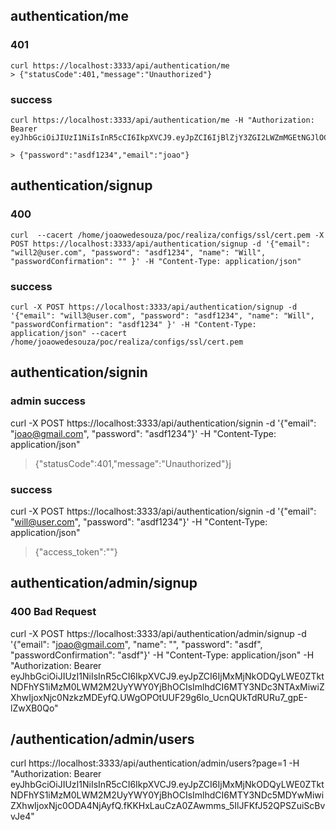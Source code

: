 ## authentication/me

  ### 401
    curl https://localhost:3333/api/authentication/me
    > {"statusCode":401,"message":"Unauthorized"}

  ### success
    curl https://localhost:3333/api/authentication/me -H "Authorization: Bearer eyJhbGciOiJIUzI1NiIsInR5cCI6IkpXVCJ9.eyJpZCI6IjBlZjY3ZGI2LWZmMGEtNGJlOC04MDE4LTUzMGU0NzVkMGJjNiIsImlhdCI6MTY3NDc2OTU2OSwiZXhwIjoxNjc0Nzg3NTY5fQ.3i4nhVnHDdGyc9vGyus07ReKnyddNqQtwq5WuQprK_g"

    > {"password":"asdf1234","email":"joao"}


## authentication/signup
  ### 400 
    curl  --cacert /home/joaowedesouza/poc/realiza/configs/ssl/cert.pem -X POST https://localhost:3333/api/authentication/signup -d '{"email": "will2@user.com", "password": "asdf1234", "name": "Will", "passwordConfirmation": "" }' -H "Content-Type: application/json"
  ### success
    curl -X POST https://localhost:3333/api/authentication/signup -d '{"email": "will3@user.com", "password": "asdf1234", "name": "Will", "passwordConfirmation": "asdf1234" }' -H "Content-Type: application/json" --cacert /home/joaowedesouza/poc/realiza/configs/ssl/cert.pem

## authentication/signin

  ### admin success
  curl -X POST https://localhost:3333/api/authentication/signin -d '{"email": "joao@gmail.com", "password": "asdf1234"}' -H "Content-Type: application/json"
  > {"statusCode":401,"message":"Unauthorized"}j

  ### success
  curl -X POST https://localhost:3333/api/authentication/signin -d '{"email": "will@user.com", "password": "asdf1234"}' -H "Content-Type: application/json"

  > {"access_token":"<token>"}


## authentication/admin/signup
  ### 400 Bad Request
  curl -X POST https://localhost:3333/api/authentication/admin/signup -d '{"email": "joao@gmail.com", "name": "", "password": "asdf", "passwordConfirmation": "asdf"}' -H "Content-Type: application/json" -H "Authorization: Bearer eyJhbGciOiJIUzI1NiIsInR5cCI6IkpXVCJ9.eyJpZCI6IjMxMjNkODQyLWE0ZTktNDFhYS1iMzM0LWM2M2UyYWY0YjBhOCIsImlhdCI6MTY3NDc3NTAxMiwiZXhwIjoxNjc0NzkzMDEyfQ.UWgOPOtUUF29g6lo_UcnQUkTdRURu7_gpE-lZwXB0Qo"


## /authentication/admin/users

curl https://localhost:3333/api/authentication/admin/users?page=1 -H "Authorization: Bearer eyJhbGciOiJIUzI1NiIsInR5cCI6IkpXVCJ9.eyJpZCI6IjMxMjNkODQyLWE0ZTktNDFhYS1iMzM0LWM2M2UyYWY0YjBhOCIsImlhdCI6MTY3NDc5MDYwMiwiZXhwIjoxNjc0ODA4NjAyfQ.fKKHxLauCzA0ZAwmms_5IlJFKfJ52QPSZuiScBvvJe4"
